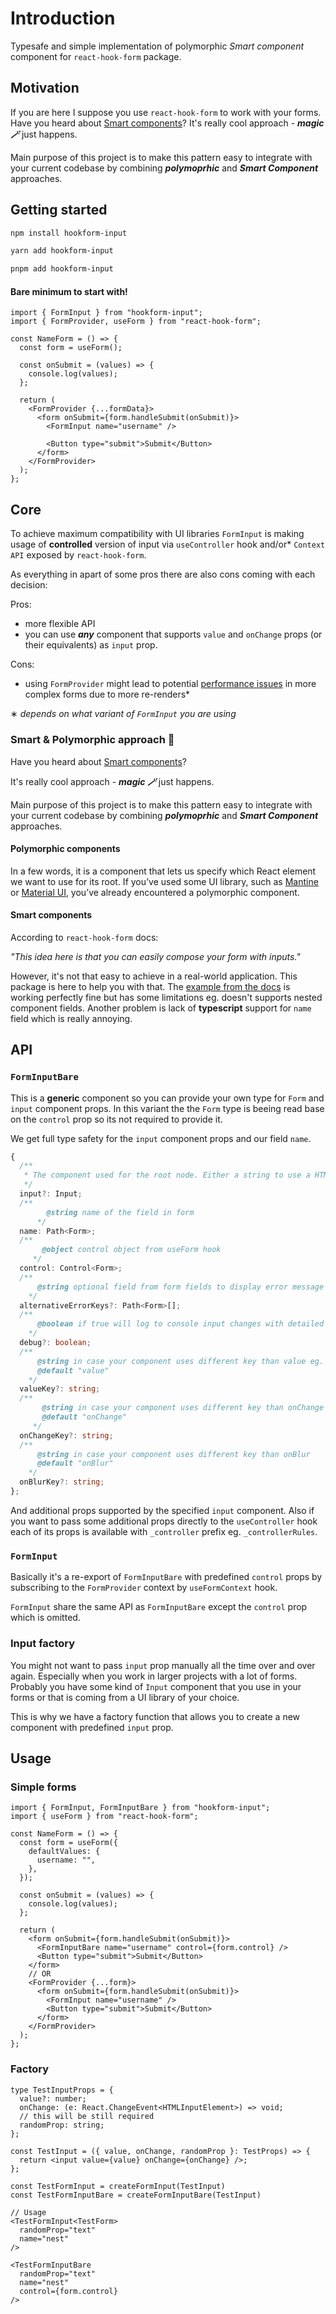 # Introduction

Typesafe and simple implementation of polymorphic _Smart component_ component for `react-hook-form` package.

## Motivation

If you are here I suppose you use `react-hook-form` to work with your forms. Have you heard about [Smart components](https://react-hook-form.com/advanced-usage#SmartFormComponent)? It's really cool approach - **_magic 🪄_** just happens.

Main purpose of this project is to make this pattern easy to integrate with your current codebase by combining **_polymoprhic_** and **_Smart Component_** approaches.

## Getting started

```bash
npm install hookform-input

yarn add hookform-input

pnpm add hookform-input
```

#### Bare minimum to start with!

```tsx
import { FormInput } from "hookform-input";
import { FormProvider, useForm } from "react-hook-form";

const NameForm = () => {
  const form = useForm();

  const onSubmit = (values) => {
    console.log(values);
  };

  return (
    <FormProvider {...formData}>
      <form onSubmit={form.handleSubmit(onSubmit)}>
        <FormInput name="username" />

        <Button type="submit">Submit</Button>
      </form>
    </FormProvider>
  );
};
```

## Core

To achieve maximum compatibility with UI libraries `FormInput` is making usage of **controlled** version of input via `useController` hook and/or\* `Context API` exposed by `react-hook-form`.

As everything in apart of some pros there are also cons coming with each decision:

Pros:

- more flexible API
- you can use **_any_** component that supports `value` and `onChange` props (or their equivalents) as `input` prop.

Cons:

- using `FormProvider` might lead to potential [performance issues](https://www.react-hook-form.com/advanced-usage/#FormProviderPerformance) in more complex forms due to more re-renders\*

∗ _depends on what variant of `FormInput` you are using_

### Smart & Polymorphic approach 🧠

Have you heard about [Smart components](https://react-hook-form.com/advanced-usage#SmartFormComponent)?

It's really cool approach - **_magic 🪄_** just happens.

Main purpose of this project is to make this pattern easy to integrate with your current codebase by combining **_polymoprhic_** and **_Smart Component_** approaches.

#### Polymorphic components

In a few words, it is a component that lets us specify which React element we want to use for its root. If you’ve used some UI library, such as [Mantine](https://mantine.dev/) or [Material UI](https://mui.com/material-ui/), you’ve already encountered a polymorphic component.

#### Smart components

According to `react-hook-form` docs:

_"This idea here is that you can easily compose your form with inputs."_

However, it's not that easy to achieve in a real-world application. This package is here to help you with that.
The [example from the docs](https://react-hook-form.com/advanced-usage#SmartFormComponent) is working perfectly fine but has some limitations eg. doesn't supports nested component fields.
Another problem is lack of **typescript** support for `name` field which is really annoying.

## API

### `FormInputBare`

This is a **generic** component so you can provide your own type for `Form` and `input` component props.
In this variant the the `Form` type is beeing read base on the `control` prop so its not required to provide it.

We get full type safety for the `input` component props and our field `name`.

```ts
{
  /**
   * The component used for the root node. Either a string to use a HTML element or a component.
   */
  input?: Input;
  /**
        @string name of the field in form
      */
  name: Path<Form>;
  /**
       @object control object from useForm hook
     */
  control: Control<Form>;
  /**
      @string optional field from form fields to display error message
    */
  alternativeErrorKeys?: Path<Form>[];
  /**
      @boolean if true will log to console input changes with detailed information
    */
  debug?: boolean;
  /**
      @string in case your component uses different key than value eg. "checked" for checkbox
      @default "value"
    */
  valueKey?: string;
  /**
       @string in case your component uses different key than onChange
       @default "onChange"
     */
  onChangeKey?: string;
  /**
      @string in case your component uses different key than onBlur
      @default "onBlur"
    */
  onBlurKey?: string;
};
```

And additional props supported by the specified `input` component. Also if you want to pass some additional props directly to the `useController` hook each of its props is available with `_controller` prefix eg. `_controllerRules`.

### `FormInput`

Basically it's a re-export of `FormInputBare` with predefined `control` props by subscribing to the `FormProvider` context by `useFormContext` hook.

`FormInput` share the same API as `FormInputBare` except the `control` prop which is omitted.

### Input factory

You might not want to pass `input` prop manually all the time over and over again.
Especially when you work in larger projects with a lot of forms.
Probably you have some kind of `Input` component that you use in your forms or that is coming from a UI library of your choice.

This is why we have a factory function that allows you to create a new component with predefined `input` prop.

## Usage

### Simple forms

```tsx
import { FormInput, FormInputBare } from "hookform-input";
import { useForm } from "react-hook-form";

const NameForm = () => {
  const form = useForm({
    defaultValues: {
      username: "",
    },
  });

  const onSubmit = (values) => {
    console.log(values);
  };

  return (
    <form onSubmit={form.handleSubmit(onSubmit)}>
      <FormInputBare name="username" control={form.control} />
      <Button type="submit">Submit</Button>
    </form>
    // OR
    <FormProvider {...form}>
      <form onSubmit={form.handleSubmit(onSubmit)}>
        <FormInput name="username" />
        <Button type="submit">Submit</Button>
      </form>
    </FormProvider>
  );
};
```

### Factory

```tsx
type TestInputProps = {
  value?: number;
  onChange: (e: React.ChangeEvent<HTMLInputElement>) => void;
  // this will be still required
  randomProp: string;
};

const TestInput = ({ value, onChange, randomProp }: TestProps) => {
  return <input value={value} onChange={onChange} />;
};

const TestFormInput = createFormInput(TestInput)
const TestFormInputBare = createFormInputBare(TestInput)

// Usage
<TestFormInput<TestForm>
  randomProp="text"
  name="nest"
/>

<TestFormInputBare
  randomProp="text"
  name="nest"
  control={form.control}
/>

```
